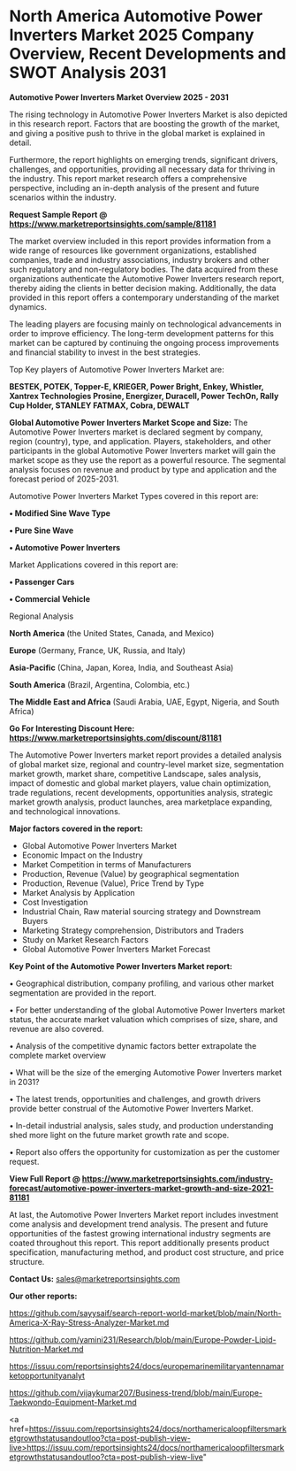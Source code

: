 # North America Automotive Power Inverters Market 2025 Company Overview, Recent Developments and SWOT Analysis 2031

<Strong> Automotive Power Inverters Market Overview 2025 - 2031</strong>

The rising technology in Automotive Power Inverters Market is also depicted in this research report. Factors that are boosting the growth of the market, and giving a positive push to thrive in the global market is explained in detail.

Furthermore, the report highlights on emerging trends, significant drivers, challenges, and opportunities, providing all necessary data for thriving in the industry. This report market research offers a comprehensive perspective, including an in-depth analysis of the present and future scenarios within the industry.

<strong>Request Sample Report @ <a href=https://www.marketreportsinsights.com/sample/81181>https://www.marketreportsinsights.com/sample/81181</a></strong>

The market overview included in this report provides information from a wide range of resources like government organizations, established companies, trade and industry associations, industry brokers and other such regulatory and non-regulatory bodies. The data acquired from these organizations authenticate the Automotive Power Inverters research report, thereby aiding the clients in better decision making. Additionally, the data provided in this report offers a contemporary understanding of the market dynamics.

The leading players are focusing mainly on technological advancements in order to improve efficiency. The long-term development patterns for this market can be captured by continuing the ongoing process improvements and financial stability to invest in the best strategies.

Top Key players of Automotive Power Inverters Market are:

<strong>BESTEK, POTEK, Topper-E, KRIEGER, Power Bright, Enkey, Whistler, Xantrex Technologies Prosine, Energizer, Duracell, Power TechOn, Rally Cup Holder, STANLEY FATMAX, Cobra, DEWALT</strong>

<strong><b>Global Automotive Power Inverters Market Scope and Size:</b></strong>
The Automotive Power Inverters market is declared segment by company, region (country), type, and application. Players, stakeholders, and other participants in the global Automotive Power Inverters market will gain the market scope as they use the report as a powerful resource. The segmental analysis focuses on revenue and product by type and application and the forecast period of 2025-2031.

Automotive Power Inverters Market Types covered in this report are:

<strong>• Modified Sine Wave Type

• Pure Sine Wave

• Automotive Power Inverters</strong>

Market Applications covered in this report are:

<strong>• Passenger Cars

• Commercial Vehicle</strong> 

Regional Analysis

<strong>North America</strong> (the United States, Canada, and Mexico)

<strong>Europe</strong> (Germany, France, UK, Russia, and Italy)

<strong>Asia-Pacific</strong> (China, Japan, Korea, India, and Southeast Asia)

<strong>South America</strong> (Brazil, Argentina, Colombia, etc.)

<strong>The Middle East and Africa</strong> (Saudi Arabia, UAE, Egypt, Nigeria, and South Africa)

<strong>Go For Interesting Discount Here: <a href=https://www.marketreportsinsights.com/discount/81181>https://www.marketreportsinsights.com/discount/81181</a></strong>

The Automotive Power Inverters market report provides a detailed analysis of global market size, regional and country-level market size, segmentation market growth, market share, competitive Landscape, sales analysis, impact of domestic and global market players, value chain optimization, trade regulations, recent developments, opportunities analysis, strategic market growth analysis, product launches, area marketplace expanding, and technological innovations.

<strong><b>Major factors covered in the report:</b></strong>
<ul>
  <li>Global Automotive Power Inverters Market </li>
  <li>Economic Impact on the Industry</li>
  <li>Market Competition in terms of Manufacturers</li>
  <li>Production, Revenue (Value) by geographical segmentation</li>
  <li>Production, Revenue (Value), Price Trend by Type</li>
  <li>Market Analysis by Application</li>
  <li>Cost Investigation</li>
  <li>Industrial Chain, Raw material sourcing strategy and Downstream Buyers</li>
  <li>Marketing Strategy comprehension, Distributors and Traders</li>
  <li>Study on Market Research Factors</li>
  <li>Global Automotive Power Inverters Market Forecast</li>
</ul>

<strong><b>Key Point of the Automotive Power Inverters Market report:</b></strong>

• Geographical distribution, company profiling, and various other market segmentation are provided in the report.

• For better understanding of the global Automotive Power Inverters market status, the accurate market valuation which comprises of size, share, and revenue are also covered.

• Analysis of the competitive dynamic factors better extrapolate the complete market overview

• What will be the size of the emerging Automotive Power Inverters market in 2031?

• The latest trends, opportunities and challenges, and growth drivers provide better construal of the Automotive Power Inverters Market.

• In-detail industrial analysis, sales study, and production understanding shed more light on the future market growth rate and scope.

• Report also offers the opportunity for customization as per the customer request.

<strong><b>View Full Report @ <a href=https://www.marketreportsinsights.com/industry-forecast/automotive-power-inverters-market-growth-and-size-2021-81181>https://www.marketreportsinsights.com/industry-forecast/automotive-power-inverters-market-growth-and-size-2021-81181</a></b></strong>


At last, the Automotive Power Inverters Market report includes investment come analysis and development trend analysis. The present and future opportunities of the fastest growing international industry segments are coated throughout this report. This report additionally presents product specification, manufacturing method, and product cost structure, and price structure.

<strong>Contact Us:</strong>
sales@marketreportsinsights.com

<strong>Our other reports:</strong>

<a href=https://github.com/sayysaif/search-report-world-market/blob/main/North-America-X-Ray-Stress-Analyzer-Market.md>https://github.com/sayysaif/search-report-world-market/blob/main/North-America-X-Ray-Stress-Analyzer-Market.md</a>

<a href=https://github.com/yamini231/Research/blob/main/Europe-Powder-Lipid-Nutrition-Market.md>https://github.com/yamini231/Research/blob/main/Europe-Powder-Lipid-Nutrition-Market.md</a>

<a href=https://issuu.com/reportsinsights24/docs/europemarinemilitaryantennamarketopportunityanalyt>https://issuu.com/reportsinsights24/docs/europemarinemilitaryantennamarketopportunityanalyt</a>

<a href=https://github.com/vijaykumar207/Business-trend/blob/main/Europe-Taekwondo-Equipment-Market.md>https://github.com/vijaykumar207/Business-trend/blob/main/Europe-Taekwondo-Equipment-Market.md</a>

<a href=https://issuu.com/reportsinsights24/docs/northamericaloopfiltersmarketgrowthstatusandoutloo?cta=post-publish-view-live>https://issuu.com/reportsinsights24/docs/northamericaloopfiltersmarketgrowthstatusandoutloo?cta=post-publish-view-live</a>"
